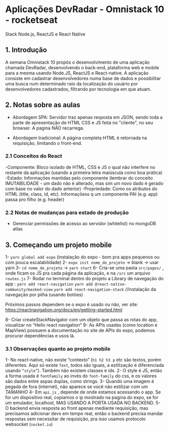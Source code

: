 
# Aplicações DevRadar - Omnistack 10 - rocketseat
Stack Node.js, ReactJS e React Native

## 1. Introdução

  A semana Omnistack 10 propôs o desenvolvimento de uma aplicação chamada DevRadar, desenvolvendo o back-end, plataforma web e mobile para a mesma usando Node.JS, ReactJS e React-native.
  A aplicação consiste em cadastrar desenvolvedores numa base de dados e possibilitar uma busca num determinado raio da localização do usuário por desenvolvedores cadastrados, filtrando por tecnologia em que atuam.


## 2. Notas sobre as aulas

- Abordagem SPA: Servidor traz apenas resposta em JSON, sendo toda a parte de apresentação de HTML CSS e JS
feita no "cliente", no seu browser. A pagina NÃO recarrega.

- Abordagem tradicional: A página completa HTML é retornada na requisição, limitando o front-end. 


### 2.1 Conceitos do React

-Componente: Bloco isolado de HTML, CSS e JS o qual não interfere no restante da aplicação (usando a primeira letra maiúscula como boa prática)
-Estado: Informações mantidas pelo componente (lembrar do conceito IMUTABILIDADE - um dado não é alterado, mas sim um novo dado é gerado com base no valor do dado anterior)
-Propriedade: Como os atributos do HTML (title, class, id, etc). Informaçõess q um componente PAI (e.g. app) passa pro filho (e.g. header)



### 2.2 Notas de mudanças para estado de produção
- Gerenciar permissões de acesso ao servidor (whitelist) no mongoDB atlas


## 3. Começando um projeto mobile 
1-  `yarn global add expo` (instalação do expo - bom pra apps pequenos ou com pouca escalabilidade)
2- `expo init nome_do_projeto` -> blank -> usar yarn
3- `cd nome_do_projeto` -> `yarn start`
6- Cria-se uma pasta `src/pages/` , onde ficam os JS pra cada página da aplicação, e na `/src` um arquivo `routes.js`
7- Rodar no terminal dentro do projeto a Library de navegação do app :
`yarn add react-navigation`
`yarn add @react-native-community/masked-view`
`yarn add react-navigation-stack` //instalação da navegação por pilha (usando botões)

Próximos passos dependem se o expo é usado ou não, ver site: https://reactnavigation.org/docs/en/getting-started.html

8- Criar createStackNavigator com um objeto que passa as rotas do app, visualizar no “Hello react navigation” 
9- As APIs usadas (como location e MapView) possuem a documentação no site de APIs do expo, podemos procurar dependências e usos lá.

### 3.1 Observações quanto ao projeto mobile
1- No react-native, não existe “contexto” (`h1 h2 h3 p` etc são textos, porém diferentes. Aqui só existe `Text`, todos são iguais, a estilização é diferenciada usando `“style”`). Também não existem classes e ids.
2- O style é JS, então a forma usada é `fontFamily` ao invés do `font-family` do css, e os valores são dados entre aspas duplas, como strings.
3- Quando uma imagem é pegada de fora (internet), não aparece se você não estilizar com um *TAMANHO*
4- Em `api.js` , depende de onde estamos acessando o app. Se for um dispositivo real, copiamos o ip mostrado na pagina do expo, se for um emulador, localhost, MAS USANDO A PORTA USADA NO BACKEND.
5- O backend envia resposta ao front apenas mediante requisição, mas precisamos adicionar devs em tempo real, então o backend precisa mandar respostas sem necessitar de requisição, pra isso usamos protocolo websocket (`socket.io`) 


